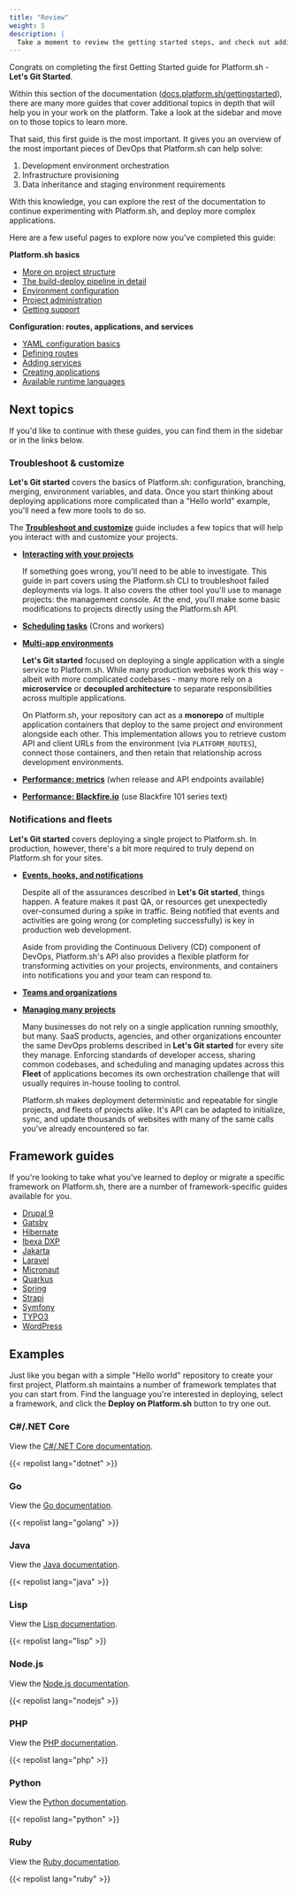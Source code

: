 ```yaml
---
title: "Review"
weight: 5
description: |
  Take a moment to review the getting started steps, and check out additional resources as you learn more about Platform.sh
---
```


Congrats on completing the first Getting Started guide for Platform.sh - **Let's Git Started**.

Within this section of the documentation ([docs.platform.sh/gettingstarted](/getstarted/_index.md)), there are many more guides that cover additional topics in depth that will help you in your work on the platform.
Take a look at the sidebar and move on to those topics to learn more.

That said, this first guide is the most important. 
It gives you an overview of the most important pieces of DevOps that Platform.sh can help solve:

1. Development environment orchestration
1. Infrastructure provisioning
1. Data inheritance and staging environment requirements

With this knowledge, you can explore the rest of the documentation to continue experimenting with Platform.sh, and deploy more complex applications. 

Here are a few useful pages to explore now you've completed this guide:

**Platform.sh basics**

- [More on project structure](/overview/structure.md)
- [The build-deploy pipeline in detail](/overview/build-deploy.md)
- [Environment configuration](/overview/environments/_index.md)
- [Project administration](/overview/projects/_index.md)
- [Getting support](/overview/get-support.md)

**Configuration: routes, applications, and services**

- [YAML configuration basics](/configuration/yaml.md)
- [Defining routes](/configuration/routes/_index.md)
- [Adding services](/configuration/services/_index.md)
- [Creating applications](/configuration/app/_index.md)
- [Available runtime languages](/languages/_index.md)

## Next topics

If you'd like to continue with these guides, you can find them in the sidebar or in the links below.

### Troubleshoot & customize

**Let's Git started** covers the basics of Platform.sh: configuration, branching, merging, environment variables, and data. 
Once you start thinking about deploying applications more complicated than a "Hello world" example, you'll need a few more tools to do so. 

The [**Troubleshoot and customize**](/getstarted/developing/_index.md) guide includes a few topics that will help you interact with and customize your projects.

* [**Interacting with your projects**](/getstarted/developing/interaction/_index.md)

  If something goes wrong, you'll need to be able to investigate.
  This guide in part covers using the Platform.sh CLI to troubleshoot failed deployments via logs. 
  It also covers the other tool you'll use to manage projects: the management console. 
  At the end, you'll make some basic modifications to projects directly using the Platform.sh API.

* [**Scheduling tasks**]() (Crons and workers)


* [**Multi-app environments**](/getstarted/developing/multi-apps/_index.md)

  **Let's Git started** focused on deploying a single application with a single service to Platform.sh.
  While many production websites work this way - albeit with more complicated codebases - many more rely on a **microservice** or **decoupled architecture** to separate responsibilities across multiple applications.

  On Platform.sh, your repository can act as a **monorepo** of multiple application containers that deploy to the same project _and_ environment alongside each other. 
  This implementation allows you to retrieve custom API and client URLs from the environment (via `PLATFORM_ROUTES`), connect those containers, and then retain that relationship across development environments.

* [**Performance: metrics**]() (when release and API endpoints available)
* [**Performance: Blackfire.io**]() (use Blackfire 101 series text)

### Notifications and fleets

**Let's Git started** covers deploying a single project to Platform.sh.
In production, however, there's a bit more required to truly depend on Platform.sh for your sites. 

* [**Events, hooks, and notifications**](/getstarted/fleets-and-activities/activities/_index.md)

  Despite all of the assurances described in **Let's Git started**, things happen. 
  A feature makes it past QA, or resources get unexpectedly over-consumed during a spike in traffic. 
  Being notified that events and activities are going wrong (or completing successfully) is key in production web development. 

  Aside from providing the Continuous Delivery (CD) component of DevOps, Platform.sh's API also provides a flexible platform for transforming activities on your projects, environments, and containers into notifications you and your team can respond to. 

* [**Teams and organizations**]()

* [**Managing many projects**](/getstarted/fleets-and-activities/activities/_index.md)

  Many businesses do not rely on a single application running smoothly, but many. 
  SaaS products, agencies, and other organizations encounter the same DevOps problems described in **Let's Git started** for every site they manage. 
  Enforcing standards of developer access, sharing common codebases, and scheduling and managing updates across this **Fleet** of applications becomes its own orchestration challenge that will usually requires in-house tooling to control.

  Platform.sh makes deployment deterministic and repeatable for single projects, and fleets of projects alike. 
  It's API can be adapted to initialize, sync, and update thousands of websites with many of the same calls you've already encountered so far.

## Framework guides

If you're looking to take what you've learned to deploy or migrate a specific framework on Platform.sh, there are a number of framework-specific guides available for you.

- [Drupal 9](/guides/drupal9/_index.md)
- [Gatsby](/guides/gatsby/_index.md)
- [Hibernate](/guides/hibernate/_index.md)
- [Ibexa DXP](/guides/ibexa/_index.md)
- [Jakarta](/guides/jakarta/_index.md)
- [Laravel](/guides/laravel/_index.md)
- [Micronaut](/guides/micronaut/_index.md)
- [Quarkus](/guides/quarkus/_index.md)
- [Spring](/guides/spring/_index.md)
- [Strapi](/guides/strapi/_index.md)
- [Symfony](/guides/symfony/_index.md)
- [TYPO3](/guides/typo3/_index.md)
- [WordPress](/guides/wordpress/_index.md)

## Examples

Just like you began with a simple "Hello world" repository to create your first project, Platform.sh maintains a number of framework templates that you can start from.
Find the language you're interested in deploying, select a framework, and click the **Deploy on Platform.sh** button to try one out.

### C#/.NET Core

View the [C#/.NET Core documentation](/languages/dotnet.md).

{{< repolist lang="dotnet" >}}

### Go

View the [Go documentation](/languages/go.md).

{{< repolist lang="golang" >}}

### Java

View the [Java documentation](/languages/java/_index.md).

{{< repolist lang="java" >}}

### Lisp

View the [Lisp documentation](/languages/lisp.md).

{{< repolist lang="lisp" >}}

### Node.js

View the [Node.js documentation](/languages/nodejs/_index.md).

{{< repolist lang="nodejs" >}}

### PHP

View the [PHP documentation](/languages/php/_index.md).

{{< repolist lang="php" >}}

### Python

View the [Python documentation](/languages/python/_index.md).

{{< repolist lang="python" >}}

### Ruby

View the [Ruby documentation](/languages/ruby.md).

{{< repolist lang="ruby" >}}

